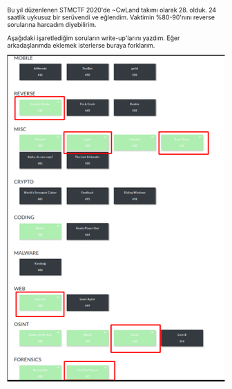Bu yıl düzenlenen STMCTF 2020'de ~CwLand takımı olarak 28. olduk. 24 saatlik uykusuz bir serüvendi ve eğlendim. Vaktimin %80-90'nını reverse sorularına harcadım diyebilirim. 

Aşağıdaki işaretlediğim soruların write-up'larını yazdım. Eğer arkadaşlarımda eklemek isterlerse buraya forklarım.  

![Sorular](/STMCTF20/assets/sorular.png) 



